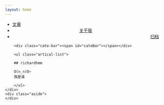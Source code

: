 ```yaml
---
layout: home
---
```


<div class="index-content opinion">
    <div class="section">
        <ul class="artical-cate">
            <li><a href="/blog/"><span>文章</span></a></li>
            <li class="on" style="text-align:center"><a href="/blog/aboutme"><span>关于我</span></a></li>
            <li style="text-align:right"><a href="/blog/archive"><span>归档</span></a></li>
        </ul>

        <div class="cate-bar"><span id="cateBar"></span></div>

        <ul class="artical-list">

		## richardhmm
		
		O(∩_∩)O~
		我是谁
		
        </ul>
    </div>
    <div class="aside">
    </div>
</div>
